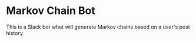 # Markov Chain Bot

This is a Slack bot what will generate Markov chains based on a user's post history
